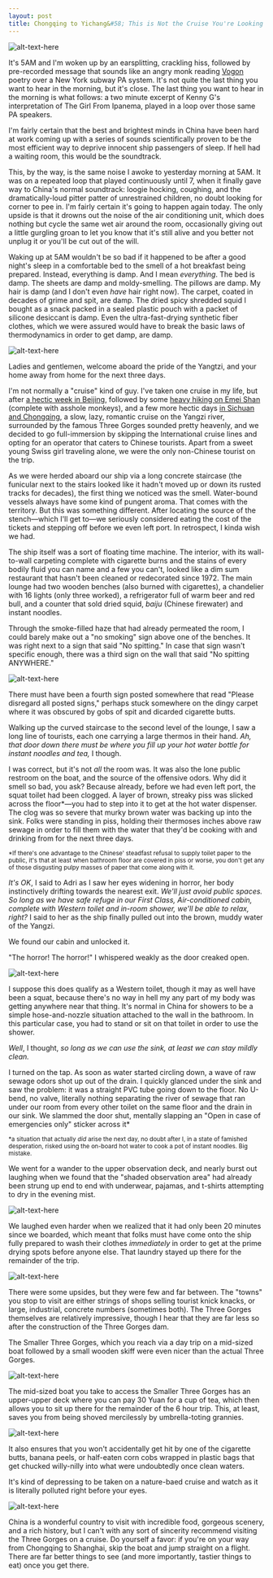 ```yaml
---
layout: post
title: Chongqing to Yichang&#58; This is Not the Cruise You're Looking For
---
```


![alt-text-here](http://kenjilopezalt.github.io/images/20140630-three-gorges-yangzi-river-tour-/20140630-three-gorges-yangzi-river-tour-18.jpg "Three Gorges Cruise")

It's 5AM and I'm woken up by an earsplitting, crackling hiss, followed by  pre-recorded message that sounds like an angry monk reading <a href="http://en.wikipedia.org/wiki/Vogon">Vogon</a> poetry over a New York subway PA system. It's not quite the last thing you want to hear in the morning, but it's close. The last thing you want to hear in the morning is what follows: a two minute excerpt of Kenny G's interpretation of The Girl From Ipanema, played in a loop over those same PA speakers.

I'm fairly certain that the best and brightest minds in China have been hard at work coming up with a series of sounds scientifically proven to be the most efficient way to deprive innocent ship passengers of sleep. If hell had a waiting room, this would be the soundtrack.

This, by the way, is the same noise I awoke to yesterday morning at 5AM. It was on a repeated loop that played continuously until 7, when it finally gave way to China's normal soundtrack: loogie hocking, coughing, and the dramatically-loud pitter patter of unrestrained children, no doubt looking for corner to pee in. I'm fairly certain it's going to happen again today. The only upside is that it drowns out the noise of the air conditioning unit, which does nothing but cycle the same wet air around the room, occasionally giving out a little gurgling groan to let you know that it's still alive and you better not unplug it or you'll be cut out of the will.

Waking up at 5AM wouldn't be so bad if it happened to be after a good night's sleep in a comfortable bed to the smell of a hot breakfast being prepared. Instead, everything is damp. And I mean <em>everything</em>. The bed is damp. The sheets are damp and moldy-smelling. The pillows are damp. My hair is damp (and I don't even <em>have</em> hair right now). The carpet, coated in decades of grime and spit, are damp. The dried spicy shredded squid I bought as a snack packed in a sealed plastic pouch with a packet of silicone desiccant is damp. Even the ultra-fast-drying synthetic fiber clothes, which we were assured would have to break the basic laws of thermodynamics in order to get damp, are damp.

![alt-text-here](http://kenjilopezalt.github.io/images/20140630-three-gorges-yangzi-river-tour-/20140630-three-gorges-yangzi-river-tour-01.jpg "Three Gorges Cruise")

Ladies and gentlemen, welcome aboard the pride of the Yangtzi, and your home away from home for the next three days.

I'm not normally a "cruise" kind of guy. I've taken one cruise in my life, but after <a href="http://kenjilopezalt.github.io/2014/06/17/Beijing-bound/">a hectic week in Beijing</a>, followed by some <a href="http://kenjilopezalt.github.io/2014/06/27/Kenji-and-Adri-on-Emei-Shan/">heavy hiking on Emei Shan</a> (complete with asshole monkeys), and a few more hectic days <a href="http://kenjilopezalt.github.io/2014/06/30/Essential-Sichuan-Eats-Beyond-Hot-Pot/">in Sichuan and Chongqing</a>, a slow, lazy, romantic cruise on the Yangzi river, surrounded by the famous Three Gorges sounded pretty heavenly, and we decided to go full-immersion by skipping the International cruise lines and opting for an operator that caters to Chinese tourists. Apart from a sweet young Swiss girl traveling alone, we were the only non-Chinese tourist on the trip.

As we were herded aboard our ship via a long concrete staircase (the funicular next to the stairs looked like it hadn't moved up or down its rusted tracks for decades), the first thing we noticed was the smell. Water-bound vessels always have some kind of pungent aroma. That comes with the territory. But this was something different. After locating the source of the stench&mdash;which I'll get to&mdash;we seriously considered eating the cost of the tickets and stepping off before we even left port. In retrospect, I kinda wish we had.

The ship itself was a sort of floating time machine. The interior, with its wall-to-wall carpeting complete with cigarette burns and the stains of every bodily fluid you can name and a few you can't, looked like a dim sum restaurant that hasn't been cleaned or redecorated since 1972. The main lounge had two wooden benches (also burned with cigarettes), a chandelier with 16 lights (only three worked), a refrigerator full of warm beer and red bull, and a counter that sold dried squid, <em>baiju</em> (Chinese firewater) and instant noodles.

Through the smoke-filled haze that had already permeated the room, I could barely make out a "no smoking" sign above one of the benches. It was right next to a sign that said "No spitting." In case that sign wasn't specific enough, there was a third sign on the wall that said "No spitting ANYWHERE."

![alt-text-here](http://kenjilopezalt.github.io/images/20140630-three-gorges-yangzi-river-tour-/20140630-three-gorges-yangzi-river-tour-07.jpg "Interior")

There must have been a fourth sign posted somewhere that read "Please disregard all posted signs," perhaps stuck somewhere on the dingy carpet where it was obscured by gobs of spit and dicarded cigarette butts.

Walking up the curved staircase to the second level of the lounge, I saw a long line of tourists, each one carrying a large thermos in their hand. <em>Ah, that door down there must be where you fill up your hot water bottle for instant noodles and tea,</em> I though.

I was correct, but it's not <em>all</em> the room was. It was also the lone public restroom on the boat, and the source of the offensive odors. Why did it smell so bad, you ask? Because already, before we had even left port, the squat toilet had been clogged. A layer of brown, streaky piss was slicked across the floor*&mdash;you had to step into it to get at the hot water dispenser. The clog was so severe that murky brown water was backing up into the sink. Folks were standing in piss, holding their thermoses inches above raw sewage in order to fill them with the water that they'd be cooking with and drinking from for the next three days.

<small>*If there's one advantage to the Chinese' steadfast refusal to supply toilet paper to the public, it's that at least when bathroom floor are covered in piss or worse, you don't get any of those disgusting pulpy masses of paper that come along with it.</small>

<em>It's OK</em>, I said to Adri as I saw her eyes widening in horror, her body instinctively drifting towards the nearest exit. <em>We'll just avoid public spaces. So long as we have safe refuge in our First Class, Air-conditioned cabin, complete with Western toilet and in-room shower, we'll be able to relax, right?</em> I said to her as the ship finally pulled out into the brown, muddy water of the Yangzi.

We found our cabin and unlocked it.

"The horror! The horror!" I whispered weakly as the door creaked open.

![alt-text-here](http://kenjilopezalt.github.io/images/20140630-three-gorges-yangzi-river-tour-/20140630-three-gorges-yangzi-river-tour-09.jpg "Toilet")

I suppose this does qualify as a Western toilet, though it may as well have been a squat, because there's no way in hell my any part of my body was getting anywhere near that thing. It's normal in China for showers to be a simple hose-and-nozzle situation attached to the wall in the bathroom. In this particular case, you had to stand or sit on that toilet in order to use the shower.

<em>Well</em>, I thought, <em>so long as we can use the sink, at least we can stay mildly clean.</em>

I turned on the tap. As soon as water started circling down, a wave of raw sewage odors shot up out of the drain. I quickly glanced under the sink and saw the problem: it was a straight PVC tube going down to the floor. No U-bend, no valve, literally nothing separating the river of sewage that ran under our room from every other toilet on the same floor and the drain in our sink. We slammed the door shut, mentally slapping an "Open in case of emergencies only" sticker across it*

<small>*a situation that actually <em>did</em> arise the next day, no doubt after I, in a state of famished desperation, risked using the on-board hot water to cook a pot of instant noodles. Big mistake.</small>

We went for a wander to the upper observation deck, and nearly burst out laughing when we found that the "shaded observation area" had already been strung up end to end with underwear, pajamas, and t-shirts attempting to dry in the evening mist.

![alt-text-here](http://kenjilopezalt.github.io/images/20140630-three-gorges-yangzi-river-tour-/20140630-three-gorges-yangzi-river-tour-05.jpg "Laundry")

We laughed even harder when we realized that it had only been 20 minutes since we boarded, which meant that folks must have come onto the ship fully prepared to wash their clothes <em>immediately</em> in order to get at the prime drying spots before anyone else. That laundry stayed up there for the remainder of the trip.

![alt-text-here](http://kenjilopezalt.github.io/images/20140630-three-gorges-yangzi-river-tour-/20140630-three-gorges-yangzi-river-tour-04.jpg "Kenji and Adri")

There were some upsides, but they were few and far between. The "towns" you stop to visit are either strings of shops selling tourist knick knacks, or large, industrial, concrete numbers (sometimes both). The Three Gorges themselves are relatively impressive, though I hear that they are far less so after the construction of the Three Gorges dam.

The Smaller Three Gorges, which you reach via a day trip on a mid-sized boat followed by a small wooden skiff were even nicer than the actual Three Gorges.

![alt-text-here](http://kenjilopezalt.github.io/images/20140630-three-gorges-yangzi-river-tour-/20140630-three-gorges-yangzi-river-tour-10.jpg "Three gorges umbrellas")

The mid-sized boat you take to access the Smaller Three Gorges has an upper-upper deck where you can pay 30 Yuan for a cup of tea, which then allows you to sit up there for the remainder of the 6 hour trip. This, at least, saves you from being shoved mercilessly by umbrella-toting grannies.

![alt-text-here](http://kenjilopezalt.github.io/images/20140630-three-gorges-yangzi-river-tour-/20140630-three-gorges-yangzi-river-tour-15.jpg "Nice gorges")

It also ensures that you won't accidentally get hit by one of the cigarette butts, banana peels, or half-eaten corn cobs wrapped in plastic bags that get chucked willy-nilly into what were undoubtedly once clean waters.

It's kind of depressing to be taken on a nature-baed cruise and watch as it is literally polluted right before your eyes.

![alt-text-here](http://kenjilopezalt.github.io/images/20140630-three-gorges-yangzi-river-tour-/20140630-three-gorges-yangzi-river-tour-16.jpg "Nice gorge portrait")

China is a wonderful country to visit with incredible food, gorgeous scenery, and a rich history, but I can't with any sort of sincerity recommend visiting the Three Gorges on a cruise. Do yourself a favor: if you're on your way from Chongqing to Shanghai, skip the boat and jump straight on a flight. There are far better things to see (and more importantly, tastier things to eat) once you get there.